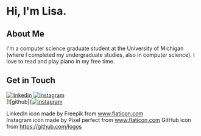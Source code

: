 # Hi, I'm Lisa.

## About Me
I'm a computer science graduate student at the University of Michigan (where I completed my undergraduate studies, also in computer science). I love to read and play piano in my free time.

## Get in Touch
[![linkedin](https://user-images.githubusercontent.com/39270614/89308967-dcdddd00-d640-11ea-9fb5-22fca46d608a.png)][1] 
[![instagram](https://user-images.githubusercontent.com/39270614/89309320-40680a80-d641-11ea-94be-bd8d00f9fbd1.png)][2]  
[![github]([![instagram](https://user-images.githubusercontent.com/39270614/89309320-40680a80-d641-11ea-94be-bd8d00f9fbd1.png)][3]  

LinkedIn icon made by Freepik from www.flaticon.com   
Instagram icon made by Pixel perfect from www.flaticon.com
GitHub icon from https://github.com/logos

[1]: https://www.linkedin.com/in/juyoungkim-lisa/
[2]: https://www.instagram.com/kimjuyounglisa/
[3]: https://github.com/kimjuyounglisa
